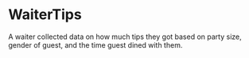 # WaiterTips

A waiter collected data on how much tips they got based on party size, gender of guest, and the time guest dined with them.
